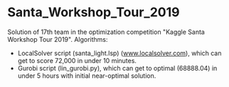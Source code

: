 # Santa_Workshop_Tour_2019
Solution of 17th team in the optimization competition "Kaggle Santa Workshop Tour 2019".
Algorithms:
+ LocalSolver script (santa_light.lsp) (www.localsolver.com), which can get to score 72,000 in under 10 minutes.
+ Gurobi script (lin_gurobi.py), which can get to optimal (68888.04) in under 5 hours with initial near-optimal solution.
